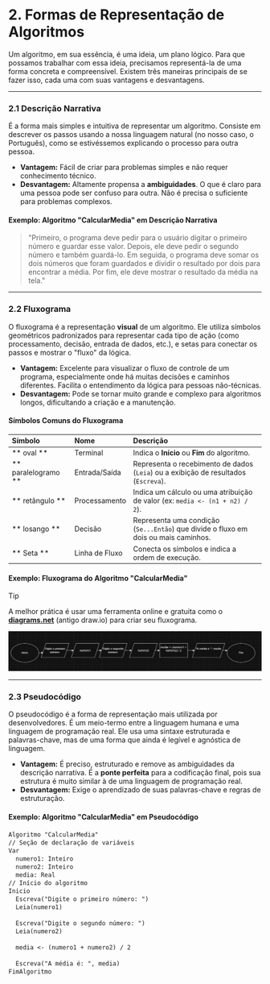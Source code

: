# 2. Formas de Representação de Algoritmos

Um algoritmo, em sua essência, é uma ideia, um plano lógico. Para que possamos trabalhar com essa ideia, precisamos representá-la de uma forma concreta e compreensível. Existem três maneiras principais de se fazer isso, cada uma com suas vantagens e desvantagens.

---

### 2.1 Descrição Narrativa

É a forma mais simples e intuitiva de representar um algoritmo. Consiste em descrever os passos usando a nossa linguagem natural (no nosso caso, o Português), como se estivéssemos explicando o processo para outra pessoa.

- **Vantagem:** Fácil de criar para problemas simples e não requer conhecimento técnico.
- **Desvantagem:** Altamente propensa a **ambiguidades**. O que é claro para uma pessoa pode ser confuso para outra. Não é precisa o suficiente para problemas complexos.

#### Exemplo: Algoritmo "CalcularMedia" em Descrição Narrativa

> "Primeiro, o programa deve pedir para o usuário digitar o primeiro número e guardar esse valor. Depois, ele deve pedir o segundo número e também guardá-lo. Em seguida, o programa deve somar os dois números que foram guardados e dividir o resultado por dois para encontrar a média. Por fim, ele deve mostrar o resultado da média na tela."

---

### 2.2 Fluxograma

O fluxograma é a representação **visual** de um algoritmo. Ele utiliza símbolos geométricos padronizados para representar cada tipo de ação (como processamento, decisão, entrada de dados, etc.), e setas para conectar os passos e mostrar o "fluxo" da lógica.

- **Vantagem:** Excelente para visualizar o fluxo de controle de um programa, especialmente onde há muitas decisões e caminhos diferentes. Facilita o entendimento da lógica para pessoas não-técnicas.
- **Desvantagem:** Pode se tornar muito grande e complexo para algoritmos longos, dificultando a criação e a manutenção.

#### Símbolos Comuns do Fluxograma

| Símbolo             | Nome           | Descrição                                                                           |
| :------------------ | :------------- | :---------------------------------------------------------------------------------- |
| ** oval **          | Terminal       | Indica o **Início** ou **Fim** do algoritmo.                                        |
| ** paralelogramo ** | Entrada/Saída  | Representa o recebimento de dados (`Leia`) ou a exibição de resultados (`Escreva`). |
| ** retângulo **     | Processamento  | Indica um cálculo ou uma atribuição de valor (ex: `media <- (n1 + n2) / 2`).        |
| ** losango **       | Decisão        | Representa uma condição (`Se...Então`) que divide o fluxo em dois ou mais caminhos. |
| ** Seta **          | Linha de Fluxo | Conecta os símbolos e indica a ordem de execução.                                   |

#### Exemplo: Fluxograma do Algoritmo "CalcularMedia"

> [!TIP]
> A melhor prática é usar uma ferramenta online e gratuita como o **[diagrams.net](https://app.diagrams.net/)** (antigo draw.io) para criar seu fluxograma.

![Fluxograma do Algoritmo CalcularMedia](../_assets/fluxograma-calcular-media.png)

---

### 2.3 Pseudocódigo

O pseudocódigo é a forma de representação mais utilizada por desenvolvedores. É um meio-termo entre a linguagem humana e uma linguagem de programação real. Ele usa uma sintaxe estruturada e palavras-chave, mas de uma forma que ainda é legível e agnóstica de linguagem.

- **Vantagem:** É preciso, estruturado e remove as ambiguidades da descrição narrativa. É a **ponte perfeita** para a codificação final, pois sua estrutura é muito similar à de uma linguagem de programação real.
- **Desvantagem:** Exige o aprendizado de suas palavras-chave e regras de estruturação.

#### Exemplo: Algoritmo "CalcularMedia" em Pseudocódigo

```pseudocode
Algoritmo "CalcularMedia"
// Seção de declaração de variáveis
Var
  numero1: Inteiro
  numero2: Inteiro
  media: Real
// Início do algoritmo
Inicio
  Escreva("Digite o primeiro número: ")
  Leia(numero1)

  Escreva("Digite o segundo número: ")
  Leia(numero2)

  media <- (numero1 + numero2) / 2

  Escreva("A média é: ", media)
FimAlgoritmo
```
